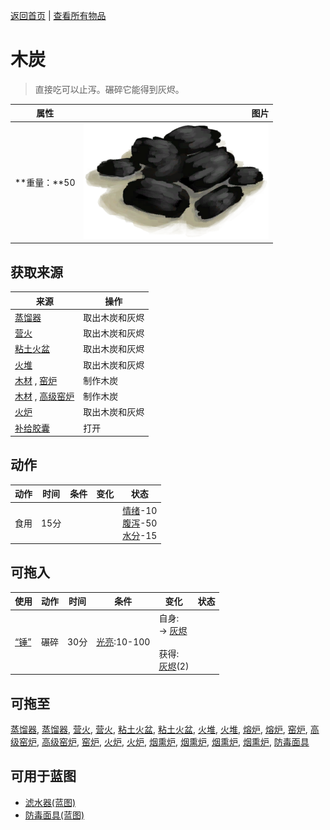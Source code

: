 [返回首页](index.md)   |  [查看所有物品](object.md)
# 木炭  
> 直接吃可以止泻。碾碎它能得到灰烬。  
  
  属性  |   图片   
 ----  |  ----:   
 **重量：**50  |  ![](Sprite/Charcoal.png)   
  
## 获取来源  
来源  |  操作  
----  |  ----  
[蒸馏器](AlembicOff.md)  |  取出木炭和灰烬  
[营火](CampfireExtinguished.md)  |  取出木炭和灰烬  
[粘土火盆](ClayFirePitExtinguished.md)  |  取出木炭和灰烬  
[火堆](FireExtinguished.md)  |  取出木炭和灰烬  
[木材](Wood.md) , [窑炉](Kiln.md)  |  制作木炭  
[木材](Wood.md) , [高级窑炉](KilnAdvanced.md)  |  制作木炭  
[火炉](StoveExtinguished.md)  |  取出木炭和灰烬  
[补给胶囊](TV_SupplyCapsule.md)  |  打开  
## 动作  
动作  |  时间  |  条件  |  变化  |  状态  
----  |  ----  |  ----  |  ----  |  ----  
食用  |  15分  |    |    |  [情绪](Morale.md)-10<br>[腹泻](Diarrhoea.md)-50<br>[水分](Hydration.md)-15  
## 可拖入  
使用  |  动作  |  时间  |  条件  |  变化  |  状态  
----  |  ----  |  ----  |  ----  |  ----  |  ----  
[“锤”](tag_Hammer.md)  |  碾碎  |  30分  |  [光亮](Light.md):10-100  |  自身:<br>→ [灰烬](Ash.md)<br><br>获得:<br>[灰烬](Ash.md)(2)<br>  |    
## 可拖至  
[蒸馏器](AlembicOff.md), [蒸馏器](AlembicOn.md), [营火](Campfire.md), [营火](CampfireExtinguished.md), [粘土火盆](ClayFirePit.md), [粘土火盆](ClayFirePitExtinguished.md), [火堆](Fire.md), [火堆](FireExtinguished.md), [熔炉](Forge.md), [熔炉](ForgeExtinguished.md), [窑炉](Kiln.md), [高级窑炉](KilnAdvanced.md), [高级窑炉](KilnAdvancedExtinguished.md), [窑炉](KilnExtinguished.md), [火炉](Stove.md), [火炉](StoveExtinguished.md), [烟熏炉](Smoker.md), [烟熏炉](SmokerExtinguished.md), [烟熏炉](SmokerExtinguishedPlastic.md), [烟熏炉](SmokerPlastic.md), [防毒面具](GasMaskRustic.md)  
## 可用于蓝图  
- [滤水器(蓝图)](Bp_WaterFilter.md)  
- [防毒面具(蓝图)](Bp_GasMask.md)  
  
  
